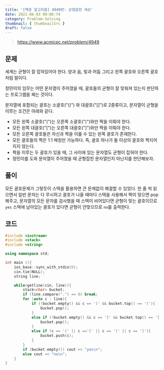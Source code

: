 ```yaml
---
title: '[백준 알고리즘] 4949번: 균형잡힌 세상'
date: 2021-06-03 00:06:74
category: Problem-Solving
thumbnail: { thumbnailSrc }
draft: false
---
```


> https://www.acmicpc.net/problem/4949

## 문제

세계는 균형이 잘 잡혀있어야 한다. 양과 음, 빛과 어둠 그리고 왼쪽 괄호와 오른쪽 괄호처럼 말이다.

정민이의 임무는 어떤 문자열이 주어졌을 때, 괄호들의 균형이 잘 맞춰져 있는지 판단하는 프로그램을 짜는 것이다.

문자열에 포함되는 괄호는 소괄호("()") 와 대괄호("[]")로 2종류이고, 문자열이 균형을 이루는 조건은 아래와 같다.

- 모든 왼쪽 소괄호("(")는 오른쪽 소괄호(")")와만 짝을 이뤄야 한다.
- 모든 왼쪽 대괄호("[")는 오른쪽 대괄호("]")와만 짝을 이뤄야 한다.
- 모든 오른쪽 괄호들은 자신과 짝을 이룰 수 있는 왼쪽 괄호가 존재한다.
- 모든 괄호들의 짝은 1:1 매칭만 가능하다. 즉, 괄호 하나가 둘 이상의 괄호와 짝지어지지 않는다.
- 짝을 이루는 두 괄호가 있을 때, 그 사이에 있는 문자열도 균형이 잡혀야 한다.
- 정민이를 도와 문자열이 주어졌을 때 균형잡힌 문자열인지 아닌지를 판단해보자.

## 풀이

모든 괄호문제가 그렇듯이 스택을 활용하면 큰 문제없이 해결할 수 있었다. 한 줄 씩 읽으면서 일반 문자는 다 무시하고 괄호가 나올 때마다 스택을 사용해서 짝이 맞으면 pop 해주고, 문자열의 모든 문자를 검사했을 때 스택이 비어있다면 균형이 맞는 괄호이므로 `yes` 스택에 남아있는 괄호가 있다면 균형이 안맞으므로 `no`를 출력한다.

## 코드

```cpp
#include <iostream>
#include <stack>
#include <string>

using namespace std;

int main (){
    ios_base::sync_with_stdio(0);
    cin.tie(NULL);
    string line;

    while(getline(cin, line)){
        stack<char> bucket;
        if (line.compare(".") == 0) break;
        for (auto c : line){
            if (!bucket.empty() && c == ')' && bucket.top() == '('){
                bucket.pop();
            }
            else if (!bucket.empty() && c == ']' && bucket.top() == '['){
                bucket.pop();
            }
            else if (c == '(' || c =='[' || c == ')' || c == ']'){
                bucket.push(c);
            }
        }
        if (bucket.empty()) cout << "yes\n";
        else cout << "no\n";
    }
}

```
